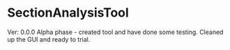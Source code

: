 # SectionAnalysisTool

Ver: 0.0.0
	Alpha phase - created tool and have done some testing. Cleaned up the GUI and ready to trial.